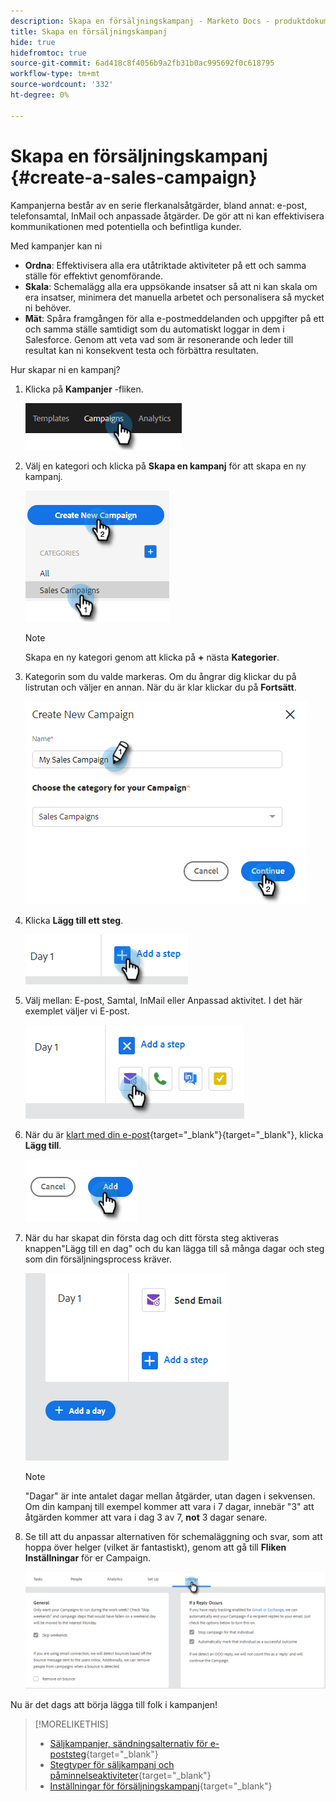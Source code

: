 ```yaml
---
description: Skapa en försäljningskampanj - Marketo Docs - produktdokumentation
title: Skapa en försäljningskampanj
hide: true
hidefromtoc: true
source-git-commit: 6ad418c8f4056b9a2fb31b0ac995692f0c618795
workflow-type: tm+mt
source-wordcount: '332'
ht-degree: 0%

---
```


# Skapa en försäljningskampanj {#create-a-sales-campaign}

Kampanjerna består av en serie flerkanalsåtgärder, bland annat: e-post, telefonsamtal, InMail och anpassade åtgärder. De gör att ni kan effektivisera kommunikationen med potentiella och befintliga kunder.

Med kampanjer kan ni

* **Ordna**: Effektivisera alla era utåtriktade aktiviteter på ett och samma ställe för effektivt genomförande.
* **Skala**: Schemalägg alla era uppsökande insatser så att ni kan skala om era insatser, minimera det manuella arbetet och personalisera så mycket ni behöver.
* **Mät**: Spåra framgången för alla e-postmeddelanden och uppgifter på ett och samma ställe samtidigt som du automatiskt loggar in dem i Salesforce. Genom att veta vad som är resonerande och leder till resultat kan ni konsekvent testa och förbättra resultaten.

Hur skapar ni en kampanj?

1. Klicka på **Kampanjer** -fliken.

   ![](assets/create-a-sales-campaign-1.png)

1. Välj en kategori och klicka på **Skapa en kampanj** för att skapa en ny kampanj.

   ![](assets/create-a-sales-campaign-2.png)

   >[!NOTE]
   >
   >Skapa en ny kategori genom att klicka på **+** nästa **Kategorier**.

1. Kategorin som du valde markeras. Om du ångrar dig klickar du på listrutan och väljer en annan. När du är klar klickar du på **Fortsätt**.

   ![](assets/create-a-sales-campaign-3.png)

1. Klicka **Lägg till ett steg**.

   ![](assets/create-a-sales-campaign-4.png)

1. Välj mellan: E-post, Samtal, InMail eller Anpassad aktivitet. I det här exemplet väljer vi E-post.

   ![](assets/create-a-sales-campaign-5.png)

1. När du är [klart med din e-post](/help/marketo/product-docs/marketo-sales-insight/actions/campaigns/sales-campaign-step-types-and-reminder-tasks.md#email){target=&quot;_blank&quot;}{target=&quot;_blank&quot;}, klicka **Lägg till**.

   ![](assets/create-a-sales-campaign-6.png)

1. När du har skapat din första dag och ditt första steg aktiveras knappen&quot;Lägg till en dag&quot; och du kan lägga till så många dagar och steg som din försäljningsprocess kräver.

   ![](assets/create-a-sales-campaign-7.png)

   >[!NOTE]
   >
   >&quot;Dagar&quot; är inte antalet dagar mellan åtgärder, utan dagen i sekvensen. Om din kampanj till exempel kommer att vara i 7 dagar, innebär &quot;3&quot; att åtgärden kommer att vara i dag 3 av 7, **not** 3 dagar senare.

1. Se till att du anpassar alternativen för schemaläggning och svar, som att hoppa över helger (vilket är fantastiskt), genom att gå till **Fliken Inställningar** för er Campaign.

   ![](assets/create-a-sales-campaign-8.png)

Nu är det dags att börja lägga till folk i kampanjen!

>[!MORELIKETHIS]
>
>* [Säljkampanjer, sändningsalternativ för e-poststeg](/help/marketo/product-docs/marketo-sales-insight/actions/campaigns/sales-campaign-send-options-for-email-steps.md){target=&quot;_blank&quot;}
>* [Stegtyper för säljkampanj och påminnelseaktiviteter](/help/marketo/product-docs/marketo-sales-insight/actions/campaigns/sales-campaign-step-types-and-reminder-tasks.md){target=&quot;_blank&quot;}
>* [Inställningar för försäljningskampanj](/help/marketo/product-docs/marketo-sales-insight/actions/campaigns/sales-campaign-settings.md){target=&quot;_blank&quot;}

